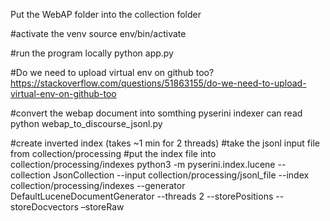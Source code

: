 Put the WebAP folder into the collection folder

#activate the venv
source env/bin/activate

#run the program locally
python app.py

#Do we need to upload virtual env on github too?
https://stackoverflow.com/questions/51863155/do-we-need-to-upload-virtual-env-on-github-too

#convert the webap document into somthing pyserini indexer can read
python webap_to_discourse_jsonl.py

#create inverted index (takes ~1 min for 2 threads)
#take the jsonl input file from collection/processing 
#put the index file into collection/processing/indexes
python3 -m pyserini.index.lucene --collection JsonCollection --input collection/processing/jsonl_file --index collection/processing/indexes --generator DefaultLuceneDocumentGenerator --threads 2 --storePositions --storeDocvectors –storeRaw
